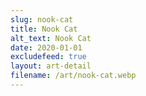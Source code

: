 ```yaml
---
slug: nook-cat
title: Nook Cat
alt_text: Nook Cat
date: 2020-01-01
excludefeed: true
layout: art-detail
filename: /art/nook-cat.webp
---
```

